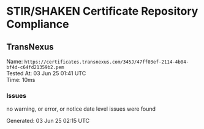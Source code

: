 # STIR/SHAKEN Certificate Repository Compliance

## TransNexus

Name: `https://certificates.transnexus.com/345J/47ff03ef-2114-4b04-bf4d-c64fd21359b2.pem`\
Tested At: 03 Jun 25 01:41 UTC\
Time: 10ms

### Issues

no warning, or error, or notice date level issues were found

Generated: 03 Jun 25 02:15 UTC
